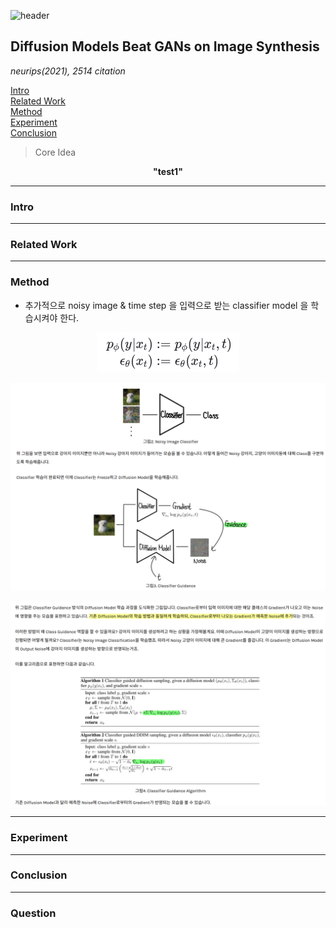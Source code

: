 ![header](https://capsule-render.vercel.app/api?type=waving&color=auto&height=80&section=header&text=Welcome%20Paper%20Review&fontSize=50)


## Diffusion Models Beat GANs on Image Synthesis
*neurips(2021), 2514 citation*

[Intro](#intro)</br>
[Related Work](#related-work)</br>
[Method](#method)</br>
[Experiment](#experiment)</br>
[Conclusion](#conclusion)</br>

> Core Idea
<div align=center>
<strong>"test1"</strong></br>
</div>

***

### <strong>Intro</strong>


***

### <strong>Related Work</strong>


***

### <strong>Method</strong>
- 추가적으로 noisy image & time step 을 입력으로 받는 classifier model 을 학습시켜야 한다.


<p align="center">
<img src='./img3.png'>
</p>

<p align="center">
<img src='./img1.png'>
</p>

<p align="center">
<img src='./img2.png'>
</p>



***

### <strong>Experiment</strong>


***

### <strong>Conclusion</strong>


***

### <strong>Question</strong>


